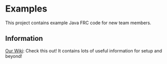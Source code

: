 Examples
============
This project contains example Java FRC code for new team members.

Information
------------
[Our Wiki](https://github.com/Team4761/Examples/wiki): Check this out! It contains lots of useful information for setup and beyond!

